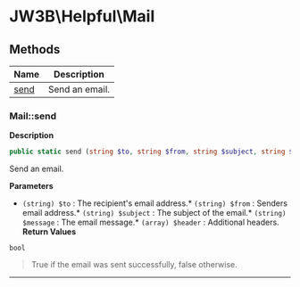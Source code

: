 # JW3B\Helpful\Mail
## Methods

| Name | Description |
|------|-------------|
|[send](#mailsend)|Send an email.|




### Mail::send
**Description**

```php
public static send (string $to, string $from, string $subject, string $message, array $header)
```

Send an email.

**Parameters**

* `(string) $to`
: The recipient's email address.* `(string) $from`
: Senders email address.* `(string) $subject`
: The subject of the email.* `(string) $message`
: The email message.* `(array) $header`
: Additional headers.
**Return Values**

`bool`

> True if the email was sent successfully, false otherwise.


<hr />

